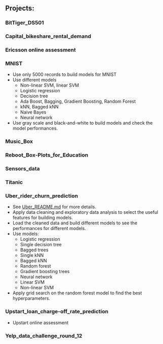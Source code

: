 ## Projects:

### BitTiger_DS501

### Capital_bikeshare_rental_demand

### Ericsson online assessment

### MNIST
* Use only 5000 records to build models for MNIST
* Use different models
  * Non-linear SVM, linear SVM
  * Logistic regression
  * Decision tree
  * Ada Boost, Bagging, Gradient Boosting, Random Forest
  * kNN, Bagged kNN
  * Naive Bayes
  * Neural network
* Use gray scale and black-and-white to build models and check the model performances.

### Music_Box

### Reboot_Box-Plots_for_Education

### Sensors_data

### Titanic

### Uber_rider_churn_prediction
* See [Uber_README.md](Uber_rider_churn_prediction/Uber_README.md) for more details.
* Apply data cleaning and exploratory data analysis to select the useful features for building models.
* Load the cleaned data and build different models to see the performances for different models.
* Use models:
  * Logistic regression
  * Single decision tree
  * Bagged trees
  * Single kNN
  * Bagged kNN
  * Random forest
  * Gradient boosting trees
  * Neural network
  * Linear SVM
  * Non-linear SVM
* Apply grid search on the random forest model to find the best hyperparameters.

### Upstart_loan_charge-off_rate_prediction
* Upstart online assessment

### Yelp_data_challenge_round_12
